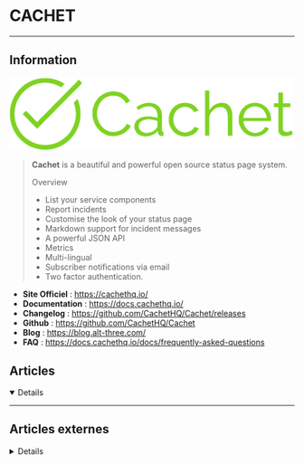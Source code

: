 # CACHET
---

## <i class="fa-solid fa-hashtag"></i> Information

![Logo](../../_media/apps/cachet/cachet_logo.png ':size=250 :no-zoom')


> <i class="fa-solid fa-quote-left"></i> **Cachet** is a beautiful and powerful open source status page system.
>
> Overview
> - List your service components
> - Report incidents
> - Customise the look of your status page
> - Markdown support for incident messages
> - A powerful JSON API
> - Metrics
> - Multi-lingual
> - Subscriber notifications via email
> - Two factor authentication. <i class="fa-solid fa-quote-left fa-rotate-180"></i>


- <i class="fa-solid fa-globe"></i> **Site Officiel** : https://cachethq.io/
- <i class="fa-solid fa-book"></i> **Documentation** : https://docs.cachethq.io/ 
- <i class="fa-solid fa-file-circle-question"></i> **Changelog** : https://github.com/CachetHQ/Cachet/releases 
- <i class="fa-brands fa-github"></i> **Github** : https://github.com/CachetHQ/Cachet
- <i class="fab fa-blogger-b"></i> **Blog** : https://blog.alt-three.com/
- <i class="far fa-question-circle"></i> **FAQ** : https://docs.cachethq.io/docs/frequently-asked-questions


## <i class="fa-regular fa-newspaper"></i> Articles

<details open>

</details>

---

## <i class="fa-solid fa-glasses"></i> Articles externes

<details>

- [How to Install Cachet Status Page System on CentOS 7](https://www.howtoforge.com/how-to-install-cachet-status-page-system-on-centos-7/)
- [How to Install Cachet Status Page System on Debian 9](https://www.howtoforge.com/tutorial/how-to-install-cachet-status-page-system-on-debian/)
- [How to Install Cachet Status Page System on Ubuntu 18.04 LTS](https://www.howtoforge.com/how-to-install-cachet-status-page-system-on-ubuntu-1804-lts/)

</details>
